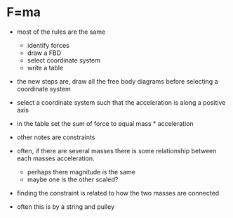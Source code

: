 # F=ma
- most of the rules are the same
    - identify forces
    - draw a FBD
    - select coordinate system
    - write a table
- the new steps are, draw all the free body diagrams before selecting a coordinate system
- select a coordinate system such that the acceleration is along a positive axis
- in the table set the sum of force to equal mass * acceleration

- other notes are constraints
- often, if there are several masses there is some relationship between each masses acceleration.
    - perhaps there magnitude is the same
    - maybe one is the other scaled?
- finding the constraint is related to how the two masses are connected
- often this is by a string and pulley